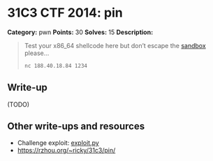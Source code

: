 # 31C3 CTF 2014: pin

**Category:** pwn
**Points:** 30
**Solves:** 15
**Description:**

> Test your x86_64 shellcode here but don’t escape the [sandbox](pin_588a1b80dfc92071363b868e70d187d9.tar.gz) please…
>
> ```bash
> nc 188.40.18.84 1234
> ```

## Write-up

(TODO)

## Other write-ups and resources

* Challenge exploit: [exploit.py](exploit.py)
* https://rzhou.org/~ricky/31c3/pin/
